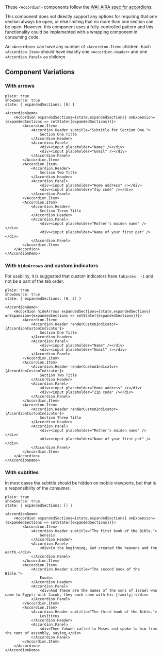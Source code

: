 These `<Accordion>` components follow the [WAI-AIRA spec for accordions](https://www.w3.org/TR/wai-aria-practices-1.1/#accordion).

This component does not directly support any options for requiring that one section always be open, or else limiting that no more than one section can be open. However, this component uses a fully-controlled pattern and this functionality could be implemented with a wrapping component in consuming code.

An `<Accordion>` can have any number of `<Accordion.Item>` children.
Each `<Accordion.Item>` should have exactly one `<Accordion.Header>` and one `<Accordion.Panel>` as children.

## Component Variations

### With arrows

```react
plain: true
showSource: true
state: { expandedSections: [0] }
---
<AccordionDemo>
	<Accordion expandedSections={state.expandedSections} onExpansion={expandedSections => setState({expandedSections})}>
		<Accordion.Item>
			<Accordion.Header subtitle="Subtitle for Section One.">
				Section One Title
			</Accordion.Header>
			<Accordion.Panel>
				<div><input placeholder="Name" /></div>
				<div><input placeholder="Email" /></div>
			</Accordion.Panel>
		</Accordion.Item>
		<Accordion.Item>
			<Accordion.Header>
				Section Two Title
			</Accordion.Header>
			<Accordion.Panel>
				<div><input placeholder="Home address" /></div>
				<div><input placeholder="Zip code" /></div>
			</Accordion.Panel>
		</Accordion.Item>
		<Accordion.Item>
			<Accordion.Header>
				Section Three Title
			</Accordion.Header>
			<Accordion.Panel>
				<div><input placeholder="Mother's maiden name" /></div>
				<div><input placeholder="Name of your first pet" /></div>
			</Accordion.Panel>
		</Accordion.Item>
	</Accordion>
</AccordionDemo>
```

### With `hideArrows` and custom indicators

For usability, it is suggested that custom indicators have `tabindex: -1` and not be a part of the tab order.

```react
plain: true
showSource: true
state: { expandedSections: [0, 2] }
---
<AccordionDemo>
	<Accordion hideArrows expandedSections={state.expandedSections} onExpansion={expandedSections => setState({expandedSections})}>
		<Accordion.Item>
			<Accordion.Header renderCustomIndicator={AccordionCustomIndicator}>
				Section One Title
			</Accordion.Header>
			<Accordion.Panel>
				<div><input placeholder="Name" /></div>
				<div><input placeholder="Email" /></div>
			</Accordion.Panel>
		</Accordion.Item>
		<Accordion.Item>
			<Accordion.Header renderCustomIndicator={AccordionCustomIndicator}>
				Section Two Title
			</Accordion.Header>
			<Accordion.Panel>
				<div><input placeholder="Home address" /></div>
				<div><input placeholder="Zip code" /></div>
			</Accordion.Panel>
		</Accordion.Item>
		<Accordion.Item>
			<Accordion.Header renderCustomIndicator={AccordionCustomIndicator}>
				Section Three Title
			</Accordion.Header>
			<Accordion.Panel>
				<div><input placeholder="Mother's maiden name" /></div>
				<div><input placeholder="Name of your first pet" /></div>
			</Accordion.Panel>
		</Accordion.Item>
	</Accordion>
</AccordionDemo>
```

### With subtitles

In most cases the subtitle should be hidden on mobile viewports, but that is a responsibility of the consumer.

```react
plain: true
showSource: true
state: { expandedSections: [] }
---
<AccordionDemo>
	<Accordion expandedSections={state.expandedSections} onExpansion={expandedSections => setState({expandedSections})}>
		<Accordion.Item>
			<Accordion.Header subtitle="The first book of the Bible.">
				Genesis
			</Accordion.Header>
			<Accordion.Panel>
				<div>In the beginning, God created the heavens and the earth.</div>
			</Accordion.Panel>
		</Accordion.Item>
		<Accordion.Item>
			<Accordion.Header subtitle="The second book of the Bible.">
				Exodus
			</Accordion.Header>
			<Accordion.Panel>
				<div>And these are the names of the sons of Israel who came to Egypt; with Jacob, they each came with his ⌊family⌋:</div>
			</Accordion.Panel>
		</Accordion.Item>
		<Accordion.Item>
			<Accordion.Header subtitle="The third book of the Bible.">
				Leviticus
			</Accordion.Header>
			<Accordion.Panel>
				<div>Then Yahweh called to Moses and spoke to him from the tent of assembly, saying,</div>
			</Accordion.Panel>
		</Accordion.Item>
	</Accordion>
</AccordionDemo>
```
